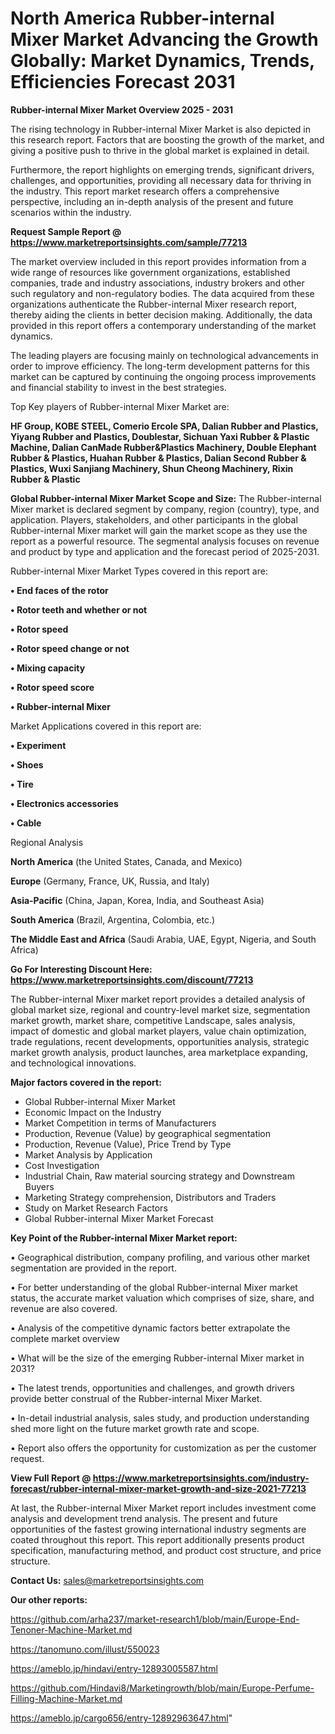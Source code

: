# North America Rubber-internal Mixer Market Advancing the Growth Globally: Market Dynamics, Trends, Efficiencies Forecast 2031

<Strong> Rubber-internal Mixer Market Overview 2025 - 2031</strong>

The rising technology in Rubber-internal Mixer Market is also depicted in this research report. Factors that are boosting the growth of the market, and giving a positive push to thrive in the global market is explained in detail.

Furthermore, the report highlights on emerging trends, significant drivers, challenges, and opportunities, providing all necessary data for thriving in the industry. This report market research offers a comprehensive perspective, including an in-depth analysis of the present and future scenarios within the industry.

<strong>Request Sample Report @ <a href=https://www.marketreportsinsights.com/sample/77213>https://www.marketreportsinsights.com/sample/77213</a></strong>

The market overview included in this report provides information from a wide range of resources like government organizations, established companies, trade and industry associations, industry brokers and other such regulatory and non-regulatory bodies. The data acquired from these organizations authenticate the Rubber-internal Mixer research report, thereby aiding the clients in better decision making. Additionally, the data provided in this report offers a contemporary understanding of the market dynamics.

The leading players are focusing mainly on technological advancements in order to improve efficiency. The long-term development patterns for this market can be captured by continuing the ongoing process improvements and financial stability to invest in the best strategies.

Top Key players of Rubber-internal Mixer Market are:

<strong>HF Group, KOBE STEEL, Comerio Ercole SPA, Dalian Rubber and Plastics, Yiyang Rubber and Plastics, Doublestar, Sichuan Yaxi Rubber & Plastic Machine, Dalian CanMade Rubber&Plastics Machinery, Double Elephant Rubber & Plastics, Huahan Rubber & Plastics, Dalian Second Rubber & Plastics, Wuxi Sanjiang Machinery, Shun Cheong Machinery, Rixin Rubber & Plastic</strong>

<strong><b>Global Rubber-internal Mixer Market Scope and Size:</b></strong>
The Rubber-internal Mixer market is declared segment by company, region (country), type, and application. Players, stakeholders, and other participants in the global Rubber-internal Mixer market will gain the market scope as they use the report as a powerful resource. The segmental analysis focuses on revenue and product by type and application and the forecast period of 2025-2031.

Rubber-internal Mixer Market Types covered in this report are:

<strong>• End faces of the rotor

• Rotor teeth and whether or not

• Rotor speed

• Rotor speed change or not

• Mixing capacity

• Rotor speed score

• Rubber-internal Mixer</strong>

Market Applications covered in this report are:

<strong>• Experiment

• Shoes

• Tire

• Electronics accessories

• Cable</strong> 

Regional Analysis

<strong>North America</strong> (the United States, Canada, and Mexico)

<strong>Europe</strong> (Germany, France, UK, Russia, and Italy)

<strong>Asia-Pacific</strong> (China, Japan, Korea, India, and Southeast Asia)

<strong>South America</strong> (Brazil, Argentina, Colombia, etc.)

<strong>The Middle East and Africa</strong> (Saudi Arabia, UAE, Egypt, Nigeria, and South Africa)

<strong>Go For Interesting Discount Here: <a href=https://www.marketreportsinsights.com/discount/77213>https://www.marketreportsinsights.com/discount/77213</a></strong>

The Rubber-internal Mixer market report provides a detailed analysis of global market size, regional and country-level market size, segmentation market growth, market share, competitive Landscape, sales analysis, impact of domestic and global market players, value chain optimization, trade regulations, recent developments, opportunities analysis, strategic market growth analysis, product launches, area marketplace expanding, and technological innovations.

<strong><b>Major factors covered in the report:</b></strong>
<ul>
  <li>Global Rubber-internal Mixer Market </li>
  <li>Economic Impact on the Industry</li>
  <li>Market Competition in terms of Manufacturers</li>
  <li>Production, Revenue (Value) by geographical segmentation</li>
  <li>Production, Revenue (Value), Price Trend by Type</li>
  <li>Market Analysis by Application</li>
  <li>Cost Investigation</li>
  <li>Industrial Chain, Raw material sourcing strategy and Downstream Buyers</li>
  <li>Marketing Strategy comprehension, Distributors and Traders</li>
  <li>Study on Market Research Factors</li>
  <li>Global Rubber-internal Mixer Market Forecast</li>
</ul>

<strong><b>Key Point of the Rubber-internal Mixer Market report:</b></strong>

• Geographical distribution, company profiling, and various other market segmentation are provided in the report.

• For better understanding of the global Rubber-internal Mixer market status, the accurate market valuation which comprises of size, share, and revenue are also covered.

• Analysis of the competitive dynamic factors better extrapolate the complete market overview

• What will be the size of the emerging Rubber-internal Mixer market in 2031?

• The latest trends, opportunities and challenges, and growth drivers provide better construal of the Rubber-internal Mixer Market.

• In-detail industrial analysis, sales study, and production understanding shed more light on the future market growth rate and scope.

• Report also offers the opportunity for customization as per the customer request.

<strong><b>View Full Report @ <a href=https://www.marketreportsinsights.com/industry-forecast/rubber-internal-mixer-market-growth-and-size-2021-77213>https://www.marketreportsinsights.com/industry-forecast/rubber-internal-mixer-market-growth-and-size-2021-77213</a></b></strong>


At last, the Rubber-internal Mixer Market report includes investment come analysis and development trend analysis. The present and future opportunities of the fastest growing international industry segments are coated throughout this report. This report additionally presents product specification, manufacturing method, and product cost structure, and price structure.

<strong>Contact Us:</strong>
sales@marketreportsinsights.com

<strong>Our other reports:</strong>

<a href=https://github.com/arha237/market-research1/blob/main/Europe-End-Tenoner-Machine-Market.md>https://github.com/arha237/market-research1/blob/main/Europe-End-Tenoner-Machine-Market.md</a>

<a href=https://tanomuno.com/illust/550023>https://tanomuno.com/illust/550023</a>

<a href=https://ameblo.jp/hindavi/entry-12893005587.html>https://ameblo.jp/hindavi/entry-12893005587.html</a>

<a href=https://github.com/Hindavi8/Marketingrowth/blob/main/Europe-Perfume-Filling-Machine-Market.md>https://github.com/Hindavi8/Marketingrowth/blob/main/Europe-Perfume-Filling-Machine-Market.md</a>

<a href=https://ameblo.jp/cargo656/entry-12892963647.html>https://ameblo.jp/cargo656/entry-12892963647.html</a>"
